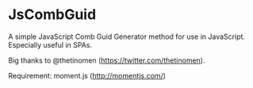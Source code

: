 JsCombGuid
==========

A simple JavaScript Comb Guid Generator method for use in JavaScript.
Especially useful in SPAs.

Big thanks to @thetinomen (https://twitter.com/thetinomen).

Requirement: moment.js (http://momentjs.com/)
